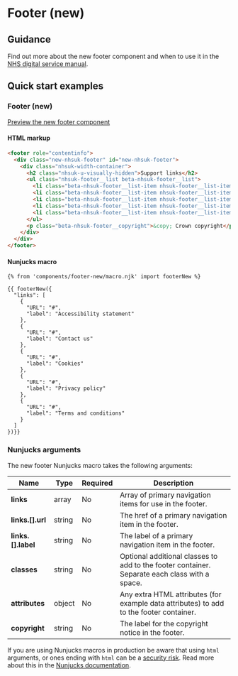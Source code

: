 # Footer (new)

## Guidance

Find out more about the new footer component and when to use it in the [NHS digital service manual](https://service-manual.nhs.uk/design-system/components/footer-new).

## Quick start examples

### Footer (new)

[Preview the new footer component](https://nhsuk.github.io/nhsuk-frontend/components/footer-new/index.html)

#### HTML markup

```html
<footer role="contentinfo">
  <div class="new-nhsuk-footer" id="new-nhsuk-footer">
    <div class="nhsuk-width-container">
      <h2 class="nhsuk-u-visually-hidden">Support links</h2>
      <ul class="nhsuk-footer__list beta-nhsuk-footer__list">
        <li class="beta-nhsuk-footer__list-item nhsuk-footer__list-item"><a class="beta-nhsuk-footer__list-item-link nhsuk-footer__list-item-link" href="#">Accessibility statement</a></li>
        <li class="beta-nhsuk-footer__list-item nhsuk-footer__list-item"><a class="beta-nhsuk-footer__list-item-link nhsuk-footer__list-item-link" href="#">Contact us</a></li>
        <li class="beta-nhsuk-footer__list-item nhsuk-footer__list-item"><a class="beta-nhsuk-footer__list-item-link nhsuk-footer__list-item-link" href="#">Cookies</a></li>
        <li class="beta-nhsuk-footer__list-item nhsuk-footer__list-item"><a class="beta-nhsuk-footer__list-item-link nhsuk-footer__list-item-link" href="#">Privacy policy</a></li>
        <li class="beta-nhsuk-footer__list-item nhsuk-footer__list-item"><a class="beta-nhsuk-footer__list-item-link nhsuk-footer__list-item-link" href="#">Terms and conditions</a></li>
      </ul>
      <p class="beta-nhsuk-footer__copyright">&copy; Crown copyright</p>
    </div>
  </div>
</footer>
```

#### Nunjucks macro

```
{% from 'components/footer-new/macro.njk' import footerNew %}

{{ footerNew({
  "links": [
    {
      "URL": "#",
      "label": "Accessibility statement"
    },
    {
      "URL": "#",
      "label": "Contact us"
    },
    {
      "URL": "#",
      "label": "Cookies"
    },
    {
      "URL": "#",
      "label": "Privacy policy"
    },
    {
      "URL": "#",
      "label": "Terms and conditions"
    }
  ]
})}}
```

### Nunjucks arguments

The new footer Nunjucks macro takes the following arguments:

| Name               | Type   | Required | Description                                                                                   |
| ------------------ | ------ | -------- | --------------------------------------------------------------------------------------------- |
| **links**          | array  | No       | Array of primary navigation items for use in the footer.                                      |
| **links.[].url**   | string | No       | The href of a primary navigation item in the footer.                                          |
| **links.[].label** | string | No       | The label of a primary navigation item in the footer.                                         |
| **classes**        | string | No       | Optional additional classes to add to the footer container. Separate each class with a space. |
| **attributes**     | object | No       | Any extra HTML attributes (for example data attributes) to add to the footer container.       |
| **copyright**      | string | No       | The label for the copyright notice in the footer.                                             |

If you are using Nunjucks macros in production be aware that using `html` arguments, or ones ending with `html` can be a [security risk](https://developer.mozilla.org/en-US/docs/Glossary/Cross-site_scripting). Read more about this in the [Nunjucks documentation](https://mozilla.github.io/nunjucks/api.html#user-defined-templates-warning).
